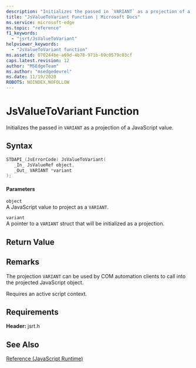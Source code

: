 ```yaml
---
description: "Initializes the passed in `VARIANT` as a projection of a JavaScript value."
title: "JsValueToVariant Function | Microsoft Docs"
ms.service: microsoft-edge
ms.topic: "reference"
f1_keywords: 
  - "jsrt/JsValueToVariant"
helpviewer_keywords: 
  - "JsValueToVariant function"
ms.assetid: 070244be-a69d-4b78-971b-69c0579c03cf
caps.latest.revision: 12
author: "MSEdgeTeam"
ms.author: "msedgedevrel"
ms.date: 11/19/2020
ROBOTS: NOINDEX,NOFOLLOW
---
```

# JsValueToVariant Function

Initializes the passed in `VARIANT` as a projection of a JavaScript value.  
  
## Syntax  
  
```cpp  
STDAPI_(JsErrorCode) JsValueToVariant(  
   _In_ JsValueRef object,  
   _Out_ VARIANT *variant  
);  
```  
  
#### Parameters  
 `object`  
 A JavaScript value to project as a `VARIANT`.  
  
 `variant`  
 A pointer to a `VARIANT` struct that will be initialized as a projection.  
  
## Return Value  
  
## Remarks  
 The projection `VARIANT` can be used by COM automation clients to call into the projected JavaScript object.  
  
 Requires an active script context.  
  
## Requirements  
 **Header:** jsrt.h  
  
## See Also  
 [Reference (JavaScript Runtime)](../chakra-hosting/reference-javascript-runtime.md)
